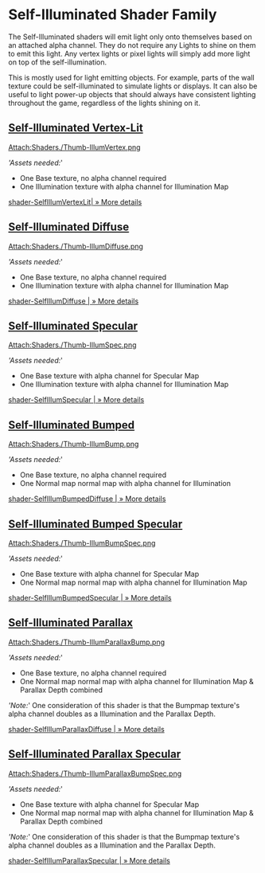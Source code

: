 Self-Illuminated Shader Family
==============================


The <span class=keyword>Self-Illuminated</span> shaders will emit light only onto themselves based on an attached alpha channel.  They do not require any Lights to shine on them to emit this light.  Any vertex lights or pixel lights will simply add more light on top of the self-illumination.

This is mostly used for light emitting objects. For example, parts of the wall texture could be self-illuminated to simulate lights or displays.  It can also be useful to light power-up objects that should always have consistent lighting throughout the game, regardless of the lights shining on it.

[Self-Illuminated Vertex-Lit](shader-SelfIllumVertexLit.html)
-------------------------------------------------------------


[Attach:Shaders./Thumb-IllumVertex.png](shader-SelfIllumVertexLit.html)

_'Assets needed:_'
* One <span class=component>Base</span> texture, no alpha channel required
* One <span class=component>Illumination</span> texture with alpha channel for Illumination Map

[shader-SelfIllumVertexLit| &#187; More details](shader-SelfIllumVertexLit|&#187;Moredetails.html)


[Self-Illuminated Diffuse](shader-SelfIllumDiffuse.html)
--------------------------------------------------------


[Attach:Shaders./Thumb-IllumDiffuse.png](shader-SelfIllumDiffuse.html)

_'Assets needed:_'
* One <span class=component>Base</span> texture, no alpha channel required
* One <span class=component>Illumination</span> texture with alpha channel for Illumination Map

[shader-SelfIllumDiffuse | &#187; More details](shader-SelfIllumDiffuse|&#187;Moredetails.html)


[Self-Illuminated Specular](shader-SelfIllumSpecular.html)
----------------------------------------------------------


[Attach:Shaders./Thumb-IllumSpec.png](shader-SelfIllumSpecular.html)

_'Assets needed:_'
* One <span class=component>Base</span> texture with alpha channel for Specular Map
* One <span class=component>Illumination</span> texture with alpha channel for Illumination Map

[shader-SelfIllumSpecular | &#187; More details](shader-SelfIllumSpecular|&#187;Moredetails.html)


[Self-Illuminated Bumped](shader-SelfIllumBumpedDiffuse.html)
-------------------------------------------------------------


[Attach:Shaders./Thumb-IllumBump.png](shader-SelfIllumBumpedDiffuse.html)

_'Assets needed:_'
* One <span class=component>Base</span> texture, no alpha channel required
* One <span class=component>Normal map</span> normal map with alpha channel for Illumination

[shader-SelfIllumBumpedDiffuse | &#187; More details](shader-SelfIllumBumpedDiffuse|&#187;Moredetails.html)


[Self-Illuminated Bumped Specular](shader-SelfIllumBumpedSpecular.html)
-----------------------------------------------------------------------


[Attach:Shaders./Thumb-IllumBumpSpec.png](shader-SelfIllumBumpedSpecular.html)

_'Assets needed:_'
* One <span class=component>Base</span> texture with alpha channel for Specular Map
* One <span class=component>Normal map</span> normal map with alpha channel for Illumination Map

[shader-SelfIllumBumpedSpecular | &#187; More details](shader-SelfIllumBumpedSpecular|&#187;Moredetails.html)


[Self-Illuminated Parallax](shader-SelfIllumParallaxDiffuse.html)
-----------------------------------------------------------------


[Attach:Shaders./Thumb-IllumParallaxBump.png](shader-SelfIllumParallaxDiffuse.html)

_'Assets needed:_'
* One <span class=component>Base</span> texture, no alpha channel required
* One <span class=component>Normal map</span> normal map with alpha channel for Illumination Map & Parallax Depth combined

_'Note:_'
One consideration of this shader is that the <span class=component>Bumpmap</span> texture's alpha channel doubles as a Illumination and the Parallax Depth.

[shader-SelfIllumParallaxDiffuse | &#187; More details](shader-SelfIllumParallaxDiffuse|&#187;Moredetails.html)


[Self-Illuminated Parallax Specular](shader-SelfIllumParallaxSpecular.html)
---------------------------------------------------------------------------


[Attach:Shaders./Thumb-IllumParallaxBumpSpec.png](shader-SelfIllumParallaxSpecular.html)

_'Assets needed:_'
* One <span class=component>Base</span> texture with alpha channel for Specular Map
* One <span class=component>Normal map</span> normal map with alpha channel for Illumination Map & Parallax Depth combined

_'Note:_'
One consideration of this shader is that the <span class=component>Bumpmap</span> texture's alpha channel doubles as a Illumination and the Parallax Depth.

[shader-SelfIllumParallaxSpecular | &#187; More details](shader-SelfIllumParallaxSpecular|&#187;Moredetails.html)
